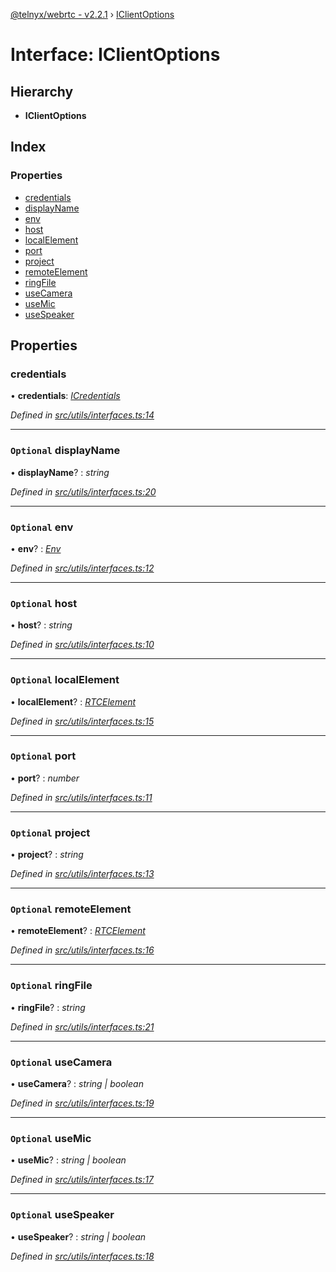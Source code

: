 [@telnyx/webrtc - v2.2.1](../README.md) › [IClientOptions](iclientoptions.md)

# Interface: IClientOptions

## Hierarchy

* **IClientOptions**

## Index

### Properties

* [credentials](iclientoptions.md#credentials)
* [displayName](iclientoptions.md#optional-displayname)
* [env](iclientoptions.md#optional-env)
* [host](iclientoptions.md#optional-host)
* [localElement](iclientoptions.md#optional-localelement)
* [port](iclientoptions.md#optional-port)
* [project](iclientoptions.md#optional-project)
* [remoteElement](iclientoptions.md#optional-remoteelement)
* [ringFile](iclientoptions.md#optional-ringfile)
* [useCamera](iclientoptions.md#optional-usecamera)
* [useMic](iclientoptions.md#optional-usemic)
* [useSpeaker](iclientoptions.md#optional-usespeaker)

## Properties

###  credentials

• **credentials**: *[ICredentials](icredentials.md)*

*Defined in [src/utils/interfaces.ts:14](https://github.com/team-telnyx/webrtc/blob/1cfde20/packages/js/src/utils/interfaces.ts#L14)*

___

### `Optional` displayName

• **displayName**? : *string*

*Defined in [src/utils/interfaces.ts:20](https://github.com/team-telnyx/webrtc/blob/1cfde20/packages/js/src/utils/interfaces.ts#L20)*

___

### `Optional` env

• **env**? : *[Env](../README.md#env)*

*Defined in [src/utils/interfaces.ts:12](https://github.com/team-telnyx/webrtc/blob/1cfde20/packages/js/src/utils/interfaces.ts#L12)*

___

### `Optional` host

• **host**? : *string*

*Defined in [src/utils/interfaces.ts:10](https://github.com/team-telnyx/webrtc/blob/1cfde20/packages/js/src/utils/interfaces.ts#L10)*

___

### `Optional` localElement

• **localElement**? : *[RTCElement](../README.md#rtcelement)*

*Defined in [src/utils/interfaces.ts:15](https://github.com/team-telnyx/webrtc/blob/1cfde20/packages/js/src/utils/interfaces.ts#L15)*

___

### `Optional` port

• **port**? : *number*

*Defined in [src/utils/interfaces.ts:11](https://github.com/team-telnyx/webrtc/blob/1cfde20/packages/js/src/utils/interfaces.ts#L11)*

___

### `Optional` project

• **project**? : *string*

*Defined in [src/utils/interfaces.ts:13](https://github.com/team-telnyx/webrtc/blob/1cfde20/packages/js/src/utils/interfaces.ts#L13)*

___

### `Optional` remoteElement

• **remoteElement**? : *[RTCElement](../README.md#rtcelement)*

*Defined in [src/utils/interfaces.ts:16](https://github.com/team-telnyx/webrtc/blob/1cfde20/packages/js/src/utils/interfaces.ts#L16)*

___

### `Optional` ringFile

• **ringFile**? : *string*

*Defined in [src/utils/interfaces.ts:21](https://github.com/team-telnyx/webrtc/blob/1cfde20/packages/js/src/utils/interfaces.ts#L21)*

___

### `Optional` useCamera

• **useCamera**? : *string | boolean*

*Defined in [src/utils/interfaces.ts:19](https://github.com/team-telnyx/webrtc/blob/1cfde20/packages/js/src/utils/interfaces.ts#L19)*

___

### `Optional` useMic

• **useMic**? : *string | boolean*

*Defined in [src/utils/interfaces.ts:17](https://github.com/team-telnyx/webrtc/blob/1cfde20/packages/js/src/utils/interfaces.ts#L17)*

___

### `Optional` useSpeaker

• **useSpeaker**? : *string | boolean*

*Defined in [src/utils/interfaces.ts:18](https://github.com/team-telnyx/webrtc/blob/1cfde20/packages/js/src/utils/interfaces.ts#L18)*
